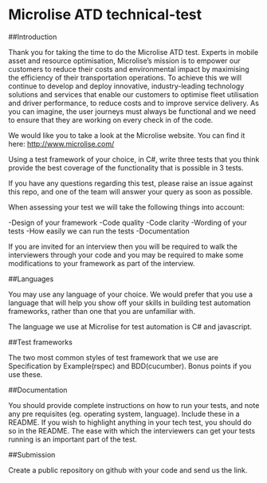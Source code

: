 # Microlise ATD technical-test


##Introduction

Thank you for taking the time to do the Microlise ATD test. Experts in mobile asset and resource optimisation, Microlise’s mission is to empower our customers to reduce their costs and environmental impact by maximising the efficiency of their transportation operations.  To achieve this we will continue to develop and deploy innovative, industry-leading technology solutions and services that enable our customers to optimise fleet utilisation and driver performance, to reduce costs and to improve service delivery. As you can imagine, the user journeys must always be functional and we need to ensure that they are working on every check in of the code.

We would like you to take a look at the Microlise website. You can find it here: 
http://www.microlise.com/

Using a test framework of your choice, in C#, write three tests that you think provide the best coverage of the functionality that is possible in 3 tests. 

If you have any questions regarding this test, please raise an issue against this repo, and one of the team will answer your query as soon as possible.

When assessing your test we will take the following things into account:

-Design of your framework
-Code quality
-Code clarity
-Wording of your tests
-How easily we can run the tests
-Documentation

If you are invited for an interview then you will be required to walk the interviewers through your code and you may be required to make some modifications to your framework as part of the interview.

##Languages

You may use any language of your choice. We would prefer that you use a language that will help you show off your skills in building test automation frameworks, rather than one that you are unfamiliar with.

The language we use at Microlise for test automation is C# and javascript.

##Test frameworks

The two most common styles of test framework that we use are Specification by Example(rspec) and BDD(cucumber). Bonus points if you use these.

##Documentation

You should provide complete instructions on how to run your tests, and note any pre requisites (eg. operating system, language). Include these in a README. If you wish to highlight anything in your tech test, you should do so in the README. The ease with which the interviewers can get your tests running is an important part of the test.

##Submission

Create a public repository on github with your code and send us the link.
